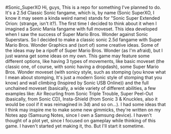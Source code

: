 #Sonic_SuperXO
Hi, guys, This is a repo for something I've planned to do. It's a 2.5d Classic Sonic fangame, which is, by name (Sonic SuperXO, I know it may seem a kinda weird name) stands for "Sonic Super Extended Orion: (strange, isn't it?). The first time I decided to think about it when I imagined a Sonic Mania fangame with full moveset. This idea developed when I saw the success of Super Mario Bros. Wonder against Sonic Superstars. So I decided to make a classic sonic 2.5d fangame with Super Mario Bros. Wonder Graphics and (sort of) some creative ideas. Some of the ideas may be a ripoff of Super Mario Bros. Wonder (as I'm afraid), but I just wanna get some ideas on my own. This game may feature some different options, like having 3 types of movements, like basic moveset (the classic one, of course, with sonic having a dropdash), some Super Mario Bros. Wonder moveset (with sonicy style, such as stomping (you know what I mean about stomping, It's just a modern Sonic style of stomping that you know) and wall climbing (Inspired by Sonic USB Online)) and the full unchained moveset (basically, a wide variety of different abilities, a few examples like: Air Recurling from Sonic Triple Trouble, Super Peel-Out (basically, from Sonic CD), Insta-Shield (from Sonic 3 & Knuckles, also it would be cool if it was reimagined in 3d) and so on...). I had some ideas that I think may inspire me to make some new gimmicks, they're written on my Notes app (Samsung Notes, since I own a Samsung device). I haven't thought of a plot yet, since I focused on gameplay while thinking of this game. I haven't started yet making it, tho. But I'll start it sometime.